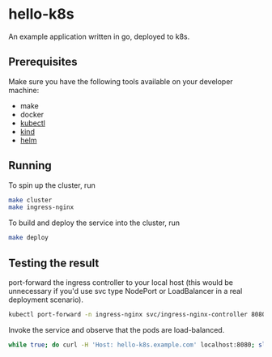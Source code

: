 # hello-k8s

An example application written in go, deployed to k8s.

## Prerequisites

Make sure you have the following tools available on your developer machine:
- make
- docker
- [kubectl](https://kubernetes.io/docs/tasks/tools/#kubectl)
- [kind](https://kubernetes.io/docs/tasks/tools/#kind)
- [helm](https://helm.sh/docs/intro/install/)

## Running

To spin up the cluster, run

```sh
make cluster
make ingress-nginx
```

To build and deploy the service into the cluster, run

```sh
make deploy
```

## Testing the result

port-forward the ingress controller to your local host
(this would be unnecessary if you'd use svc type NodePort
or LoadBalancer in a real deployment scenario).

```sh
kubectl port-forward -n ingress-nginx svc/ingress-nginx-controller 8080:80
```

Invoke the service and observe that the pods are load-balanced.

```sh
while true; do curl -H 'Host: hello-k8s.example.com' localhost:8080; sleep 1; done
```
